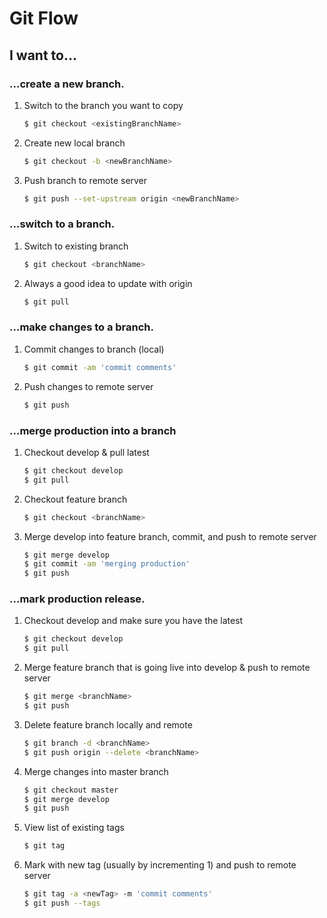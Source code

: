 # Git Flow
## I want to...
### ...create a new branch.
1. Switch to the branch you want to copy

    ```sh
    $ git checkout <existingBranchName>
    ```

2. Create new local branch

    ```sh
    $ git checkout -b <newBranchName>
    ```
3. Push branch to remote server

    ```sh
    $ git push --set-upstream origin <newBranchName>
    ```

### ...switch to a branch.
1. Switch to existing branch

    ```sh
    $ git checkout <branchName>
    ```
2. Always a good idea to update with origin

    ```sh
    $ git pull
    ```    

### ...make changes to a branch.
1. Commit changes to branch (local)

    ```sh
    $ git commit -am 'commit comments'
    ```
2. Push changes to remote server

    ```sh
    $ git push
    ```

### ...merge production into a branch
1. Checkout develop & pull latest

    ```sh
    $ git checkout develop
    $ git pull
    ```
2. Checkout feature branch

    ```sh
    $ git checkout <branchName>
    ```
3. Merge develop into feature branch, commit, and push to remote server

    ```sh
    $ git merge develop
    $ git commit -am 'merging production'
    $ git push
    ```


### ...mark production release.
1. Checkout develop and make sure you have the latest

    ```sh
    $ git checkout develop
    $ git pull
    ```
2. Merge feature branch that is going live into develop & push to remote server

    ```sh
    $ git merge <branchName>
    $ git push
    ```

4. Delete feature branch locally and remote

    ```sh
    $ git branch -d <branchName>
    $ git push origin --delete <branchName>
    ```
5. Merge changes into master branch

    ```sh
    $ git checkout master
    $ git merge develop
    $ git push
    ```
6. View list of existing tags

    ```sh
    $ git tag
    ```
7. Mark with new tag (usually by incrementing 1) and push to remote server

    ```sh
    $ git tag -a <newTag> -m 'commit comments'
    $ git push --tags
    ```
